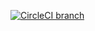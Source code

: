 [![CircleCI branch](https://img.shields.io/circleci/project/BrightFlair/PHP.Gt/master.svg?style=flat-square)](https://circleci.com/gh/kreden/XMManage.png?circle-token=:7f6c7b5a5528faaca28cfb849a5defdab7b31d31)
